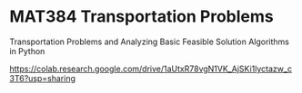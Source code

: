 # MAT384 Transportation Problems
Transportation Problems and Analyzing Basic Feasible Solution Algorithms in Python

https://colab.research.google.com/drive/1aUtxR78vgN1VK_AjSKi1lyctazw_c3T6?usp=sharing

